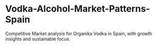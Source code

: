# Vodka-Alcohol-Market-Patterns-Spain
Competitive Market analysis for Organika Vodka in Spain, with growth insights and sustainable focus.

